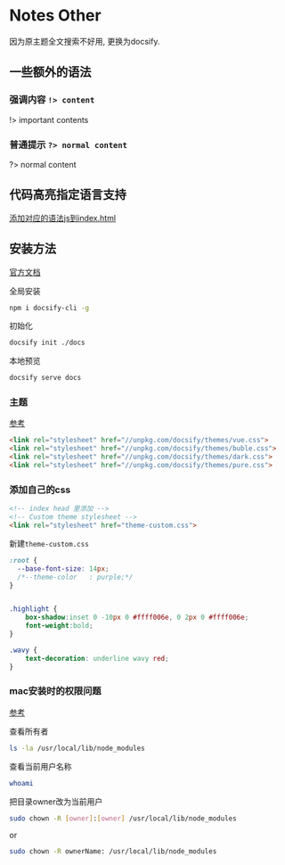 # Notes Other

因为原主题全文搜索不好用, 更换为docsify.

## 一些额外的语法

### 强调内容 `!> content`

!> important contents

### 普通提示 `?> normal content`

?> normal content



## 代码高亮指定语言支持

[添加对应的语法js到index.html](https://cdn.jsdelivr.net/npm/prismjs@1/components/)

## 安装方法

[官方文档](https://docsify.js.org/#/zh-cn/quickstart) 

全局安装

```bash
npm i docsify-cli -g
```

初始化

```bash
docsify init ./docs
```

本地预览

```bash
docsify serve docs
```



### 主题

[参考](https://angry-swanson-b4e47b.netlify.app/themes)

```html
<link rel="stylesheet" href="//unpkg.com/docsify/themes/vue.css">
<link rel="stylesheet" href="//unpkg.com/docsify/themes/buble.css">
<link rel="stylesheet" href="//unpkg.com/docsify/themes/dark.css">
<link rel="stylesheet" href="//unpkg.com/docsify/themes/pure.css">
```

### 添加自己的css

```html
<!-- index head 里添加 -->
<!-- Custom theme stylesheet -->
<link rel="stylesheet" href="theme-custom.css">
```

新建`theme-custom.css`

```css
:root {
  --base-font-size: 14px;
  /*--theme-color   : purple;*/
}


.highlight {
    box-shadow:inset 0 -10px 0 #ffff006e, 0 2px 0 #ffff006e;
    font-weight:bold;
}

.wavy {
    text-decoration: underline wavy red;
}
```



### mac安装时的权限问题

[参考](https://stackoverflow.com/questions/48910876/error-eacces-permission-denied-access-usr-local-lib-node-modules)

查看所有者

```bash
ls -la /usr/local/lib/node_modules
```

查看当前用户名称

```bash
whoami
```

把目录owner改为当前用户

```bash
sudo chown -R [owner]:[owner] /usr/local/lib/node_modules
```

or

```bash
sudo chown -R ownerName: /usr/local/lib/node_modules
```


